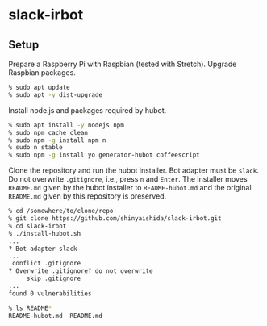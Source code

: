 # slack-irbot

## Setup

Prepare a Raspberry Pi with Raspbian (tested with Stretch). Upgrade Raspbian packages.

```bash
% sudo apt update
% sudo apt -y dist-upgrade
```

Install node.js and packages required by hubot.

```bash
% sudo apt install -y nodejs npm
% sudo npm cache clean
% sudo npm -g install npm n
% sudo n stable
% sudo npm -g install yo generator-hubot coffeescript
```

Clone the repository and run the hubot installer. Bot adapter must be `slack`. Do not overwrite `.gitignore`, i.e., press `n` and `Enter`. The installer moves `README.md` given by the hubot installer to `README-hubot.md` and the original `README.md` given by this repository is preserved.

```bash
% cd /somewhere/to/clone/repo
% git clone https://github.com/shinyaishida/slack-irbot.git
% cd slack-irbot
% ./install-hubot.sh
...
? Bot adapter slack
...
 conflict .gitignore
? Overwrite .gitignore? do not overwrite
     skip .gitignore
...
found 0 vulnerabilities

% ls README*
README-hubot.md  README.md
```

